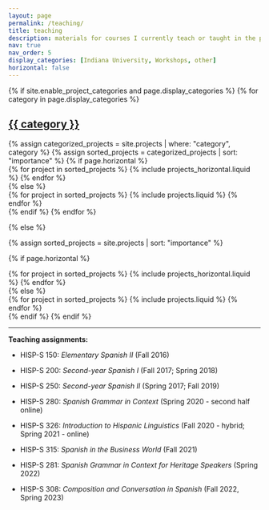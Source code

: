 ```yaml
---
layout: page
permalink: /teaching/
title: teaching
description: materials for courses I currently teach or taught in the past
nav: true
nav_order: 5
display_categories: [Indiana University, Workshops, other]
horizontal: false
---
```


<!-- pages/projects.md -->
<div class="projects">
{% if site.enable_project_categories and page.display_categories %}
  <!-- Display categorized projects -->
  {% for category in page.display_categories %}
  <a id="{{ category }}" href=".#{{ category }}">
    <h2 class="category">{{ category }}</h2>
  </a>
  {% assign categorized_projects = site.projects | where: "category", category %}
  {% assign sorted_projects = categorized_projects | sort: "importance" %}
  <!-- Generate cards for each project -->
  {% if page.horizontal %}
  <div class="container">
    <div class="row row-cols-2">
    {% for project in sorted_projects %}
      {% include projects_horizontal.liquid %}
    {% endfor %}
    </div>
  </div>
  {% else %}
  <div class="grid">
    {% for project in sorted_projects %}
      {% include projects.liquid %}
    {% endfor %}
  </div>
  {% endif %}
  {% endfor %}

{% else %}

<!-- Display projects without categories -->

{% assign sorted_projects = site.projects | sort: "importance" %}

  <!-- Generate cards for each project -->

{% if page.horizontal %}

  <div class="container">
    <div class="row row-cols-2">
    {% for project in sorted_projects %}
      {% include projects_horizontal.liquid %}
    {% endfor %}
    </div>
  </div>
  {% else %}
  <div class="grid">
    {% for project in sorted_projects %}
      {% include projects.liquid %}
    {% endfor %}
  </div>
  {% endif %}
{% endif %}
</div>


---
 
**Teaching assignments:**

- HISP-S 150: _Elementary Spanish II_ (Fall 2016)

- HISP-S 200: _Second-year Spanish I_ (Fall 2017; Spring 2018)

- HISP-S 250: _Second-year Spanish II_ (Spring 2017; Fall 2019)

- HISP-S 280: _Spanish Grammar in Context_ (Spring 2020 - second half online)

- HISP-S 326: _Introduction to Hispanic Linguistics_ (Fall 2020 - hybrid; Spring 2021 - online)

- HISP-S 315: _Spanish in the Business World_ (Fall 2021)

- HISP-S 281: _Spanish Grammar in Context for Heritage Speakers_ (Spring 2022)

- HISP-S 308: _Composition and Conversation in Spanish_ (Fall 2022, Spring 2023)